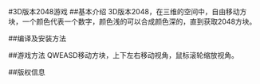 ﻿#3D版本2048游戏
##基本介绍
3D版本2048，在三维的空间中，自由移动方块，一个颜色代表一个数字，颜色浅的可以合成颜色深的，直到获取2048方块。

##编译及安装方法


##游戏方法
QWEASD移动方块，上下左右移动视角，鼠标滚轮缩放视角。

##版权信息
